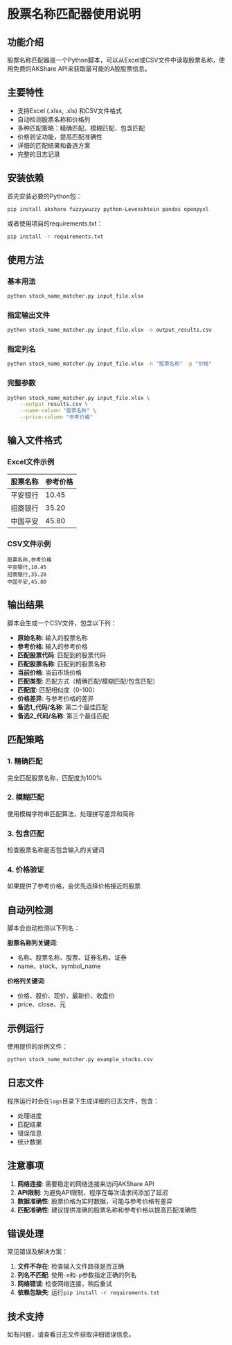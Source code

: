 # 股票名称匹配器使用说明

## 功能介绍

股票名称匹配器是一个Python脚本，可以从Excel或CSV文件中读取股票名称，使用免费的AKShare API来获取最可能的A股股票信息。

## 主要特性

- 支持Excel (.xlsx, .xls) 和CSV文件格式
- 自动检测股票名称和价格列
- 多种匹配策略：精确匹配、模糊匹配、包含匹配
- 价格验证功能，提高匹配准确性
- 详细的匹配结果和备选方案
- 完整的日志记录

## 安装依赖

首先安装必要的Python包：

```bash
pip install akshare fuzzywuzzy python-Levenshtein pandas openpyxl
```

或者使用项目的requirements.txt：

```bash
pip install -r requirements.txt
```

## 使用方法

### 基本用法

```bash
python stock_name_matcher.py input_file.xlsx
```

### 指定输出文件

```bash
python stock_name_matcher.py input_file.xlsx -o output_results.csv
```

### 指定列名

```bash
python stock_name_matcher.py input_file.xlsx -n "股票名称" -p "价格"
```

### 完整参数

```bash
python stock_name_matcher.py input_file.xlsx \
    --output results.csv \
    --name-column "股票名称" \
    --price-column "参考价格"
```

## 输入文件格式

### Excel文件示例

| 股票名称 | 参考价格 |
|---------|---------|
| 平安银行 | 10.45   |
| 招商银行 | 35.20   |
| 中国平安 | 45.80   |

### CSV文件示例

```csv
股票名称,参考价格
平安银行,10.45
招商银行,35.20
中国平安,45.80
```

## 输出结果

脚本会生成一个CSV文件，包含以下列：

- **原始名称**: 输入的股票名称
- **参考价格**: 输入的参考价格
- **匹配股票代码**: 匹配到的股票代码
- **匹配股票名称**: 匹配到的股票名称
- **当前价格**: 当前市场价格
- **匹配类型**: 匹配方式（精确匹配/模糊匹配/包含匹配）
- **匹配度**: 匹配相似度（0-100）
- **价格差异**: 与参考价格的差异
- **备选1_代码/名称**: 第二个最佳匹配
- **备选2_代码/名称**: 第三个最佳匹配

## 匹配策略

### 1. 精确匹配
完全匹配股票名称，匹配度为100%

### 2. 模糊匹配
使用模糊字符串匹配算法，处理拼写差异和简称

### 3. 包含匹配
检查股票名称是否包含输入的关键词

### 4. 价格验证
如果提供了参考价格，会优先选择价格接近的股票

## 自动列检测

脚本会自动检测以下列名：

**股票名称列关键词**:
- 名称、股票名称、股票、证券名称、证券
- name、stock、symbol_name

**价格列关键词**:
- 价格、股价、现价、最新价、收盘价
- price、close、元

## 示例运行

使用提供的示例文件：

```bash
python stock_name_matcher.py example_stocks.csv
```

## 日志文件

程序运行时会在`logs`目录下生成详细的日志文件，包含：
- 处理进度
- 匹配结果
- 错误信息
- 统计数据

## 注意事项

1. **网络连接**: 需要稳定的网络连接来访问AKShare API
2. **API限制**: 为避免API限制，程序在每次请求间添加了延迟
3. **数据准确性**: 股票价格为实时数据，可能与参考价格有差异
4. **匹配准确性**: 建议提供准确的股票名称和参考价格以提高匹配准确性

## 错误处理

常见错误及解决方案：

1. **文件不存在**: 检查输入文件路径是否正确
2. **列名不匹配**: 使用`-n`和`-p`参数指定正确的列名
3. **网络错误**: 检查网络连接，稍后重试
4. **依赖包缺失**: 运行`pip install -r requirements.txt`

## 技术支持

如有问题，请查看日志文件获取详细错误信息。
